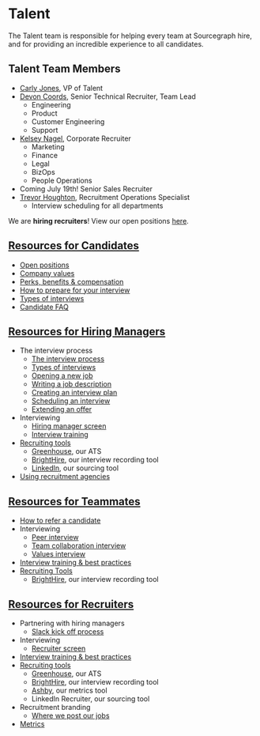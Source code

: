 # Talent

The Talent team is responsible for helping every team at Sourcegraph hire, and for providing an incredible experience to all candidates.

## Talent Team Members
- [Carly Jones](../company/team/index.md#carly-jones-she-her), VP of Talent
- [Devon Coords](../company/team/index.md#devon-coords-she-her), Senior Technical Recruiter, Team Lead
   - Engineering
   - Product
   - Customer Engineering
   - Support
- [Kelsey Nagel](../company/team/index.md#kelsey-nagel-she-her), Corporate Recruiter
   - Marketing
   - Finance
   - Legal
   - BizOps
   - People Operations
- Coming July 19th!  Senior Sales Recruiter 
- [Trevor Houghton](../company/team/index.md#trevor-houghton-he-him), Recruitment Operations Specialist
   - Interview scheduling for all departments

We are **hiring recruiters**!  View our open positions [here](https://boards.greenhouse.io/sourcegraph91).

## [Resources for Candidates](https://about.sourcegraph.com/handbook/talent/resources_for_candidates)

- [Open positions](https://about.sourcegraph.com/handbook/talent/resources_for_candidates#how-to-apply)
- [Company values](https://about.sourcegraph.com/handbook/talent/resources_for_candidates#our-company-values)
- [Perks, benefits & compensation](https://about.sourcegraph.com/handbook/talent/resources_for_candidates#benefits-and-perks)
- [How to prepare for your interview](https://about.sourcegraph.com/handbook/talent/resources_for_candidates)
- [Types of interviews](https://about.sourcegraph.com/handbook/talent/types_of_interviews)
- [Candidate FAQ](https://about.sourcegraph.com/handbook/talent/resources_for_candidates#candidate-faq)  

## [Resources for Hiring Managers](https://about.sourcegraph.com/handbook/talent/resources_for_hiring_managers)

- The interview process
   - [The interview process](https://about.sourcegraph.com/handbook/talent/interview_process)
   - [Types of interviews](https://about.sourcegraph.com/handbook/talent/types_of_interviews)
   - [Opening a new job](https://about.sourcegraph.com/handbook/talent/resources_for_hiring_managers#the-interview-process)
   - [Writing a job description](https://about.sourcegraph.com/handbook/talent/resources_for_hiring_managers#the-interview-process)
   - [Creating an interview plan](https://about.sourcegraph.com/handbook/talent/resources_for_hiring_managers#the-interview-process)
   - [Scheduling an interview](https://about.sourcegraph.com/handbook/talent/resources_for_hiring_managers#scheduling)
   - [Extending an offer](https://about.sourcegraph.com/handbook/talent/resources_for_hiring_managers#3-offer-stage)
- Interviewing 
   - [Hiring manager screen](https://about.sourcegraph.com/handbook/talent/types_of_interviews#hiring-manager-screen)
   - [Interview training](https://about.sourcegraph.com/handbook/talent/interview_training)
- [Recruiting tools](https://about.sourcegraph.com/handbook/talent/hiring#recruiting-tools)
   - [Greenhouse](https://about.sourcegraph.com/handbook/talent/hiring/guide_to_using_greenhouse), our ATS
   - [BrightHire](https://about.sourcegraph.com/handbook/talent/hiring/guide_to_using_brighthire#guide-to-using-brighthire), our interview recording tool
   - [LinkedIn](https://about.sourcegraph.com/handbook/talent/hiring/linkedin), our sourcing tool
- [Using recruitment agencies](https://about.sourcegraph.com/handbook/talent/hiring)

## [Resources for Teammates](https://about.sourcegraph.com/handbook/talent/resources_for_teammates)

- [How to refer a candidate](https://about.sourcegraph.com/handbook/talent/hiring#making-a-referral)
- Interviewing
   - [Peer interview](https://about.sourcegraph.com/handbook/talent/types_of_interviews#peer-interview)
   - [Team collaboration interview](https://about.sourcegraph.com/handbook/talent/types_of_interviews#team-collaboration-interview)
   - [Values interview](https://about.sourcegraph.com/handbook/talent/hiring/evaluating_values)
- [Interview training & best practices](https://about.sourcegraph.com/handbook/talent/interview_training)
- [Recruiting Tools](https://about.sourcegraph.com/handbook/talent/hiring#recruiting-tools)
   - [BrightHire](https://about.sourcegraph.com/handbook/talent/hiring/guide_to_using_brighthire#guide-to-using-brighthire), our interview recording tool

## [Resources for Recruiters](https://about.sourcegraph.com/handbook/talent/resources_for_recruiters)

- Partnering with hiring managers
   - [Slack kick off process](https://about.sourcegraph.com/handbook/talent/resources_for_recruiters)
- Interviewing
   - [Recruiter screen](https://about.sourcegraph.com/handbook/talent/types_of_interviews#recruiter-screen)
- [Interview training & best practices](https://about.sourcegraph.com/handbook/talent/interview_training)
- [Recruiting tools](https://about.sourcegraph.com/handbook/talent/hiring#recruiting-tools)
   - [Greenhouse](https://about.sourcegraph.com/handbook/talent/hiring/guide_to_using_greenhouse), our ATS
   - [BrightHire](https://about.sourcegraph.com/handbook/talent/hiring/guide_to_using_brighthire#guide-to-using-brighthire), our interview recording tool
   - [Ashby](https://app.ashbyhq.com/access), our metrics tool
   - LinkedIn Recruiter, our sourcing tool
- Recruitment branding 
   - [Where we post our jobs](https://about.sourcegraph.com/handbook/talent/hiring/job_boards)
- [Metrics](https://about.sourcegraph.com/handbook/talent/recruiting_metrics)

